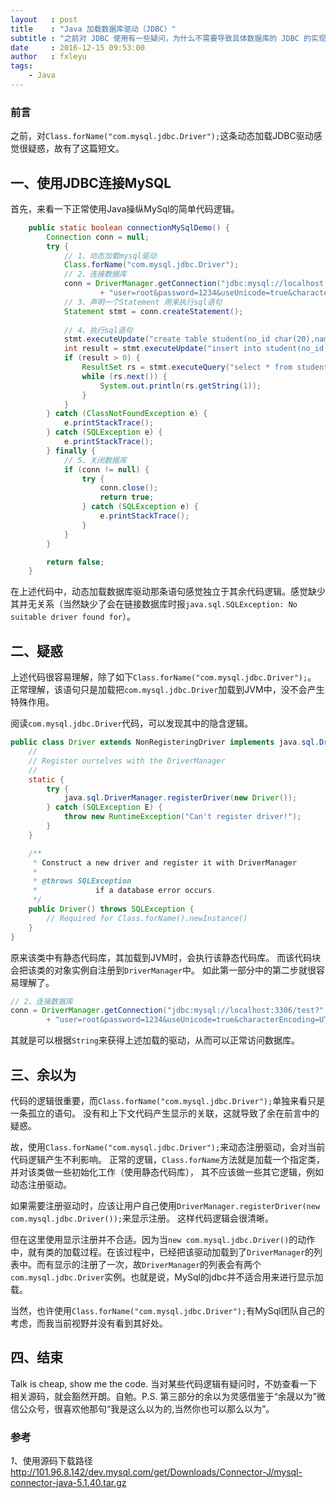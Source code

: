 ```yaml
---
layout   : post
title    : "Java 加载数据库驱动（JDBC）"
subtitle : "之前对 JDBC 使用有一些疑问，为什么不需要导致具体数据库的 JDBC 的实现啊？"
date     : 2016-12-15 09:53:00
author   : fxleyu
tags:
    - Java
---
```


### 前言
之前，对`Class.forName("com.mysql.jdbc.Driver");`这条动态加载JDBC驱动感觉很疑惑，故有了这篇短文。

## 一、使用JDBC连接MySQL
首先，来看一下正常使用Java操纵MySql的简单代码逻辑。

```java
    public static boolean connectionMySqlDemo() {
        Connection conn = null;
        try {
            // 1、动态加载mysql驱动
            Class.forName("com.mysql.jdbc.Driver"); 
            // 2、连接数据库
            conn = DriverManager.getConnection("jdbc:mysql://localhost:3306/test?"
                    + "user=root&password=1234&useUnicode=true&characterEncoding=UTF8");
            // 3、声明一个Statement 用来执行sql语句
            Statement stmt = conn.createStatement();
            
            // 4、执行sql语句
            stmt.executeUpdate("create table student(no_id char(20),name varchar(20),primary key(no_id))");
            int result = stmt.executeUpdate("insert into student(no_id,name) values('1','fxleyu')");
            if (result > 0) {
                ResultSet rs = stmt.executeQuery("select * from student");
                while (rs.next()) {
                    System.out.println(rs.getString(1));
                }
            }
        } catch (ClassNotFoundException e) {
            e.printStackTrace();
        } catch (SQLException e) {
            e.printStackTrace();
        } finally {
            // 5、关闭数据库
            if (conn != null) {
                try {
                    conn.close();
                    return true;
                } catch (SQLException e) {
                    e.printStackTrace();
                }
            }
        }

        return false;
    }
```
在上述代码中，动态加载数据库驱动那条语句感觉独立于其余代码逻辑。感觉缺少其并无关系（当然缺少了会在链接数据库时报`java.sql.SQLException: No suitable driver found for`）。

## 二、疑惑
上述代码很容易理解，除了如下`Class.forName("com.mysql.jdbc.Driver");`。
正常理解，该语句只是加载把`com.mysql.jdbc.Driver`加载到JVM中，没不会产生特殊作用。

阅读`com.mysql.jdbc.Driver`代码，可以发现其中的隐含逻辑。

```java
public class Driver extends NonRegisteringDriver implements java.sql.Driver {
    //
    // Register ourselves with the DriverManager
    //
    static {
        try {
            java.sql.DriverManager.registerDriver(new Driver());
        } catch (SQLException E) {
            throw new RuntimeException("Can't register driver!");
        }
    }

    /**
     * Construct a new driver and register it with DriverManager
     * 
     * @throws SQLException
     *             if a database error occurs.
     */
    public Driver() throws SQLException {
        // Required for Class.forName().newInstance()
    }
}

```

原来该类中有静态代码库，其加载到JVM时，会执行该静态代码库。
而该代码块会把该类的对象实例自注册到`DriverManager`中。
如此第一部分中的第二步就很容易理解了。

```java
// 2、连接数据库
conn = DriverManager.getConnection("jdbc:mysql://localhost:3306/test?"
        + "user=root&password=1234&useUnicode=true&characterEncoding=UTF8");
```

其就是可以根据`String`来获得上述加载的驱动，从而可以正常访问数据库。

## 三、余以为
代码的逻辑很重要，而`Class.forName("com.mysql.jdbc.Driver");`单独来看只是一条孤立的语句。
没有和上下文代码产生显示的关联，这就导致了余在前言中的疑惑。

故，使用`Class.forName("com.mysql.jdbc.Driver");`来动态注册驱动，会对当前代码逻辑产生不利影响。
正常的逻辑，`Class.forName`方法就是加载一个指定类，并对该类做一些初始化工作（使用静态代码库），
其不应该做一些其它逻辑，例如动态注册驱动。

如果需要注册驱动时，应该让用户自己使用`DriverManager.registerDriver(new com.mysql.jdbc.Driver());`来显示注册。
这样代码逻辑会很清晰。

但在这里使用显示注册并不合适。因为当`new com.mysql.jdbc.Driver()`的动作中，就有类的加载过程。在该过程中，已经把该驱动加载到了`DriverManager`的列表中。而有显示的注册了一次，故`DriverManager`的列表会有两个`com.mysql.jdbc.Driver`实例。也就是说，MySql的jdbc并不适合用来进行显示加载。

当然，也许使用`Class.forName("com.mysql.jdbc.Driver");`有MySql团队自己的考虑，而我当前视野并没有看到其好处。

## 四、结束
Talk is cheap, show me the code. 当对某些代码逻辑有疑问时，不妨查看一下相关源码，就会豁然开朗。自勉。P.S. 第三部分的余以为灵感借鉴于“余晟以为”微信公众号，很喜欢他那句“我是这么以为的,当然你也可以那么以为”。

### 参考
*1*、使用源码下载路径 http://101.96.8.142/dev.mysql.com/get/Downloads/Connector-J/mysql-connector-java-5.1.40.tar.gz
